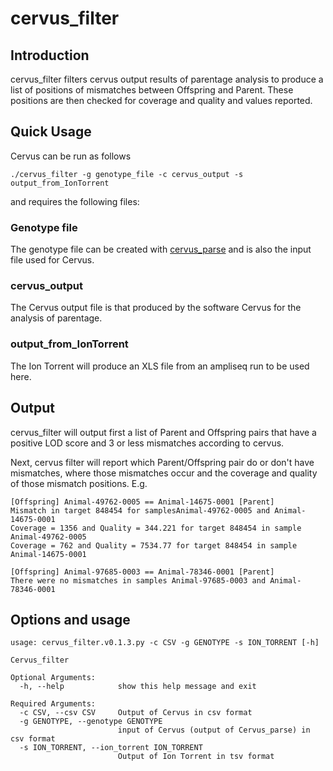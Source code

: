 # cervus_filter
## Introduction
cervus_filter filters cervus output results of parentage analysis to produce a list of positions of mismatches between Offspring and Parent. These positions are then checked for coverage and quality and values reported.

## Quick Usage
Cervus can be run as follows

`./cervus_filter -g genotype_file -c cervus_output -s output_from_IonTorrent`

and requires the following files:

### Genotype file
The genotype file can be created with [cervus_parse](https://github.com/bogemad/cervus_parse) and is also the input file used for Cervus.

### cervus_output
The Cervus output file is that produced by the software Cervus for the analysis of parentage.

### output_from_IonTorrent
The Ion Torrent will produce an XLS file from an ampliseq run to be used here.

## Output

cervus_filter will output first a list of Parent and Offspring pairs that have a positive LOD score and 3 or less mismatches according to cervus.

Next, cervus filter will report which Parent/Offspring pair do or don't have mismatches, where those mismatches occur and the coverage and quality of those mismatch positions. E.g.

```
[Offspring] Animal-49762-0005 == Animal-14675-0001 [Parent]
Mismatch in target 848454 for samplesAnimal-49762-0005 and Animal-14675-0001
Coverage = 1356 and Quality = 344.221 for target 848454 in sample Animal-49762-0005
Coverage = 762 and Quality = 7534.77 for target 848454 in sample Animal-14675-0001

[Offspring] Animal-97685-0003 == Animal-78346-0001 [Parent]
There were no mismatches in samples Animal-97685-0003 and Animal-78346-0001
```

## Options and usage
```
usage: cervus_filter.v0.1.3.py -c CSV -g GENOTYPE -s ION_TORRENT [-h]

Cervus_filter

Optional Arguments:
  -h, --help            show this help message and exit

Required Arguments:
  -c CSV, --csv CSV     Output of Cervus in csv format
  -g GENOTYPE, --genotype GENOTYPE
                        input of Cervus (output of Cervus_parse) in csv format
  -s ION_TORRENT, --ion_torrent ION_TORRENT
                        Output of Ion Torrent in tsv format
```
